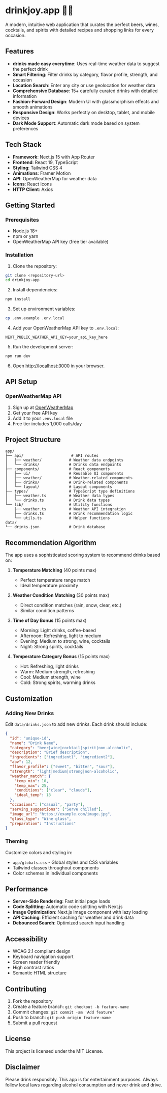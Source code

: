 # drinkjoy.app 🍻✨

A modern, intuitive web application that curates the perfect beers, wines, cocktails, and spirits with detailed recipes and shopping links for every occasion.

## Features

- **drinks made easy everytime**: Uses real-time weather data to suggest the perfect drink
- **Smart Filtering**: Filter drinks by category, flavor profile, strength, and occasion
- **Location Search**: Enter any city or use geolocation for weather data
- **Comprehensive Database**: 15+ carefully curated drinks with detailed information
- **Fashion-Forward Design**: Modern UI with glassmorphism effects and smooth animations
- **Responsive Design**: Works perfectly on desktop, tablet, and mobile devices
- **Dark Mode Support**: Automatic dark mode based on system preferences

## Tech Stack

- **Framework**: Next.js 15 with App Router
- **Frontend**: React 19, TypeScript
- **Styling**: Tailwind CSS 4
- **Animations**: Framer Motion
- **API**: OpenWeatherMap for weather data
- **Icons**: React Icons
- **HTTP Client**: Axios

## Getting Started

### Prerequisites

- Node.js 18+ 
- npm or yarn
- OpenWeatherMap API key (free tier available)

### Installation

1. Clone the repository:
```bash
git clone <repository-url>
cd drinkjoy-app
```

2. Install dependencies:
```bash
npm install
```

3. Set up environment variables:
```bash
cp .env.example .env.local
```

4. Add your OpenWeatherMap API key to `.env.local`:
```env
NEXT_PUBLIC_WEATHER_API_KEY=your_api_key_here
```

5. Run the development server:
```bash
npm run dev
```

6. Open [http://localhost:3000](http://localhost:3000) in your browser.

## API Setup

### OpenWeatherMap API

1. Sign up at [OpenWeatherMap](https://openweathermap.org/api)
2. Get your free API key
3. Add it to your `.env.local` file
4. Free tier includes 1,000 calls/day

## Project Structure

```
app/
├── api/                     # API routes
│   ├── weather/            # Weather data endpoints
│   └── drinks/             # Drinks data endpoints
├── components/             # React components
│   ├── ui/                 # Reusable UI components
│   ├── weather/            # Weather-related components
│   ├── drinks/             # Drink-related components
│   └── layout/             # Layout components
├── types/                  # TypeScript type definitions
│   ├── weather.ts          # Weather data types
│   └── drinks.ts           # Drink data types
└── lib/                    # Utility functions
    ├── weather.ts          # Weather API integration
    ├── drinks.ts           # Drink recommendation logic
    └── utils.ts            # Helper functions
data/
└── drinks.json             # Drink database
```

## Recommendation Algorithm

The app uses a sophisticated scoring system to recommend drinks based on:

1. **Temperature Matching** (40 points max)
   - Perfect temperature range match
   - Ideal temperature proximity

2. **Weather Condition Matching** (30 points max)
   - Direct condition matches (rain, snow, clear, etc.)
   - Similar condition patterns

3. **Time of Day Bonus** (15 points max)
   - Morning: Light drinks, coffee-based
   - Afternoon: Refreshing, light to medium
   - Evening: Medium to strong, wine, cocktails
   - Night: Strong spirits, cocktails

4. **Temperature Category Bonus** (15 points max)
   - Hot: Refreshing, light drinks
   - Warm: Medium strength, refreshing
   - Cool: Medium strength, wine
   - Cold: Strong spirits, warming drinks

## Customization

### Adding New Drinks

Edit `data/drinks.json` to add new drinks. Each drink should include:

```json
{
  "id": "unique-id",
  "name": "Drink Name",
  "category": "beer|wine|cocktail|spirit|non-alcoholic",
  "description": "Brief description",
  "ingredients": ["ingredient1", "ingredient2"],
  "abv": 12,
  "flavor_profile": ["sweet", "bitter", "sour"],
  "strength": "light|medium|strong|non-alcoholic",
  "weather_match": {
    "temp_min": 10,
    "temp_max": 25,
    "conditions": ["clear", "clouds"],
    "ideal_temp": 18
  },
  "occasions": ["casual", "party"],
  "serving_suggestions": ["Serve chilled"],
  "image_url": "https://example.com/image.jpg",
  "glass_type": "Wine glass",
  "preparation": "Instructions"
}
```

### Theming

Customize colors and styling in:
- `app/globals.css` - Global styles and CSS variables
- Tailwind classes throughout components
- Color schemes in individual components

## Performance

- **Server-Side Rendering**: Fast initial page loads
- **Code Splitting**: Automatic code splitting with Next.js
- **Image Optimization**: Next.js Image component with lazy loading
- **API Caching**: Efficient caching for weather and drink data
- **Debounced Search**: Optimized search input handling

## Accessibility

- WCAG 2.1 compliant design
- Keyboard navigation support
- Screen reader friendly
- High contrast ratios
- Semantic HTML structure

## Contributing

1. Fork the repository
2. Create a feature branch: `git checkout -b feature-name`
3. Commit changes: `git commit -am 'Add feature'`
4. Push to branch: `git push origin feature-name`
5. Submit a pull request

## License

This project is licensed under the MIT License.

## Disclaimer

Please drink responsibly. This app is for entertainment purposes. Always follow local laws regarding alcohol consumption and never drink and drive.
